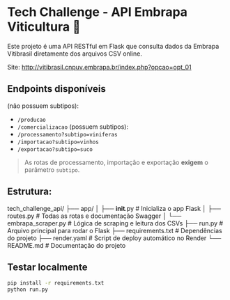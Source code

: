 # Tech Challenge - API Embrapa Viticultura 🍇

Este projeto é uma API RESTful em Flask que consulta dados da Embrapa Vitibrasil diretamente dos arquivos CSV online.

Site: http://vitibrasil.cnpuv.embrapa.br/index.php?opcao=opt_01

## Endpoints disponíveis
(não possuem subtipos):
- `/producao`
- `/comercializacao`
(possuem subtipos):
- `/processamento?subtipo=viniferas`
- `/importacao?subtipo=vinhos`
- `/exportacao?subtipo=suco`

> As rotas de processamento, importação e exportação **exigem** o parâmetro `subtipo`.

## Estrutura:
tech_challenge_api/
├── app/
│   ├── __init__.py              # Inicializa o app Flask
│   ├── routes.py                # Todas as rotas e documentação Swagger
│   └── embrapa_scraper.py       # Lógica de scraping e leitura dos CSVs
├── run.py                       # Arquivo principal para rodar o Flask
├── requirements.txt             # Dependências do projeto
├── render.yaml                  # Script de deploy automático no Render
└── README.md                    # Documentação do projeto

## Testar localmente
```bash
pip install -r requirements.txt
python run.py
